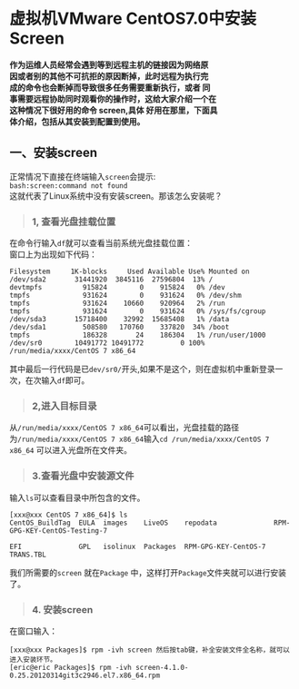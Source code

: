 虚拟机VMware  CentOS7.0中安装Screen
=======   
**作为运维人员经常会遇到等到远程主机的链接因为网络原  
因或者别的其他不可抗拒的原因断掉，此时远程为执行完  
成的命令也会断掉而导致很多任务需要重新执行，或者 同  
事需要远程协助同时观看你的操作时，这给大家介绍一个在  
这种情况下很好用的命令 screen,具体  好用在那里，下面具  
体介绍，包括从其安装到配置到使用。**  


## 一、安装screen  
正常情况下直接在终端输入`screen`会提示:  
 `bash:screen:command not found`  
 这就代表了Linux系统中没有安装screen。那该怎么安装呢？  
 >### 1, 查看光盘挂载位置   

在命令行输入`df`就可以查看当前系统光盘挂载位置：  
窗口上为出现如下代码：  
````
Filesystem     1K-blocks     Used Available Use% Mounted on
/dev/sda2       31441920  3845116  27596804  13% /
devtmpfs          915824        0    915824   0% /dev
tmpfs             931624        0    931624   0% /dev/shm
tmpfs             931624    10660    920964   2% /run
tmpfs             931624        0    931624   0% /sys/fs/cgroup
/dev/sda3       15718400    32992  15685408   1% /data
/dev/sda1         508580   170760    337820  34% /boot
tmpfs             186328       24    186304   1% /run/user/1000
/dev/sr0        10491772 10491772         0 100% /run/media/xxxx/CentOS 7 x86_64
 ````    
 其中最后一行代码是已`dev/sr0/`开头,如果不是这个，则在虚拟机中重新登录一次，在次输入`df`即可。
 >### 2,进入目标目录  

 从`/run/media/xxxx/CentOS 7 x86_64`可以看出，光盘挂载的路径为`/run/media/xxxx/CentOS 7 x86_64`输入`cd /run/media/xxxx/CentOS 7 x86_64`  可以进入光盘所在文件夹。  

 > ### 3.查看光盘中安装源文件  

 输入`ls`可以查看目录中所包含的文件。  
     
    [xxx@xxx CentOS 7 x86_64]$ ls
    CentOS_BuildTag  EULA  images    LiveOS    repodata              RPM-GPG-KEY-CentOS-Testing-7  

    EFI              GPL   isolinux  Packages  RPM-GPG-KEY-CentOS-7  TRANS.TBL  
    
我们所需要的`screen` 就在`Package` 中，这样打开`Package`文件夹就可以进行安装了。

>### 4. 安装screen  

在窗口输入：    


    [xxx@xxx Packages]$ rpm -ivh screen 然后按tab键，补全安装文件全名称，就可以进入安装环节。  
    [eric@eric Packages]$ rpm -ivh screen-4.1.0-0.25.20120314git3c2946.el7.x86_64.rpm 








